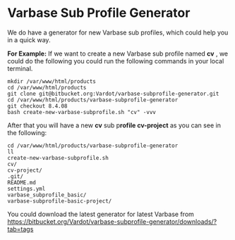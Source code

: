 # Varbase Sub Profile Generator

We do have a generator for new Varbase sub profiles, which could help you in a quick way.

**For Example:** If we want to create a new Varbase sub profile named **cv** , we could do the following you could run the following commands in your local terminal.


```
mkdir /var/www/html/products
cd /var/www/html/products
git clone git@bitbucket.org:Vardot/varbase-subprofile-generator.git
cd /var/www/html/products/varbase-subprofile-generator
git checkout 8.4.08
bash create-new-varbase-subprofile.sh "cv" -vvv
```

After that you will have a new **cv** sub p**rofile cv-project** as you can see in the following:


```
cd /var/www/html/products/varbase-subprofile-generator
ll
create-new-varbase-subprofile.sh
cv/
cv-project/
.git/
README.md
settings.yml
varbase_subprofile_basic/
varbase-subprofile-basic-project/
```

You could download the latest generator for latest Varbase from https://bitbucket.org/Vardot/varbase-subprofile-generator/downloads/?tab=tags


